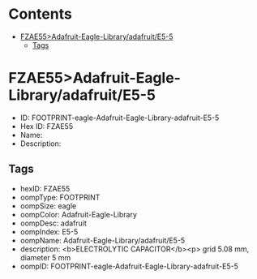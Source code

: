 



Contents
========

* [FZAE55>Adafruit-Eagle-Library/adafruit/E5-5](#fzae55adafruit-eagle-libraryadafruite5-5)
	* [Tags](#tags)

# FZAE55>Adafruit-Eagle-Library/adafruit/E5-5

- ID: FOOTPRINT-eagle-Adafruit-Eagle-Library-adafruit-E5-5
- Hex ID: FZAE55
- Name: 
- Description: 

## Tags

- hexID: FZAE55
- oompType: FOOTPRINT
- oompSize: eagle
- oompColor: Adafruit-Eagle-Library
- oompDesc: adafruit
- oompIndex: E5-5
- oompName: Adafruit-Eagle-Library/adafruit/E5-5
- description: &lt;b&gt;ELECTROLYTIC CAPACITOR&lt;/b&gt;&lt;p&gt;
grid 5.08 mm, diameter 5 mm
- oompID: FOOTPRINT-eagle-Adafruit-Eagle-Library-adafruit-E5-5
